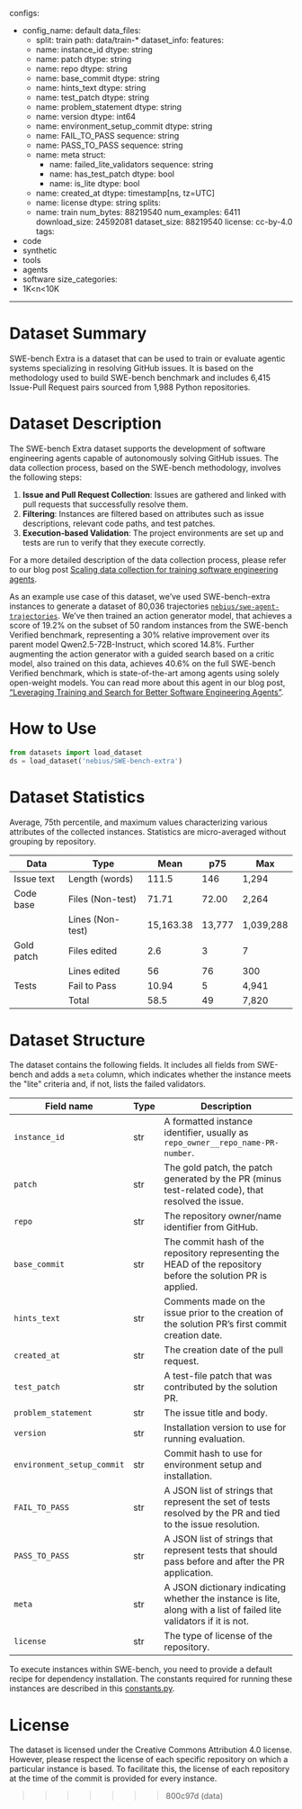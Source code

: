 configs:
- config_name: default
  data_files:
  - split: train
    path: data/train-*
    dataset_info:
    features:
  - name: instance_id
    dtype: string
  - name: patch
    dtype: string
  - name: repo
    dtype: string
  - name: base_commit
    dtype: string
  - name: hints_text
    dtype: string
  - name: test_patch
    dtype: string
  - name: problem_statement
    dtype: string
  - name: version
    dtype: int64
  - name: environment_setup_commit
    dtype: string
  - name: FAIL_TO_PASS
    sequence: string
  - name: PASS_TO_PASS
    sequence: string
  - name: meta
    struct:
    - name: failed_lite_validators
      sequence: string
    - name: has_test_patch
      dtype: bool
    - name: is_lite
      dtype: bool
  - name: created_at
    dtype: timestamp[ns, tz=UTC]
  - name: license
    dtype: string
    splits:
  - name: train
    num_bytes: 88219540
    num_examples: 6411
    download_size: 24592081
    dataset_size: 88219540
    license: cc-by-4.0
    tags:
- code
- synthetic
- tools
- agents
- software
size_categories:
- 1K<n<10K
---

# Dataset Summary
SWE-bench Extra is a dataset that can be used to train or evaluate agentic systems specializing in resolving GitHub issues. It is based on the methodology used to build SWE-bench benchmark and includes 6,415 Issue-Pull Request pairs sourced from 1,988 Python repositories.

# Dataset Description
The SWE-bench Extra dataset supports the development of software engineering agents capable of autonomously solving GitHub issues. The data collection process, based on the SWE-bench methodology, involves the following steps:

1. **Issue and Pull Request Collection**: Issues are gathered and linked with pull requests that successfully resolve them.
2. **Filtering**: Instances are filtered based on attributes such as issue descriptions, relevant code paths, and test patches.
3. **Execution-based Validation**: The project environments are set up and tests are run to verify that they execute correctly.

For a more detailed description of the data collection process, please refer to our blog post [Scaling data collection for training software engineering agents](https://nebius.com/blog/posts/scaling-data-collection-for-training-swe-agents).

As an example use case of this dataset, we’ve used SWE-bench-extra instances to generate a dataset of 80,036 trajectories [`nebius/swe-agent-trajectories`](https://huggingface.co/datasets/nebius/swe-agent-trajectories). We’ve then trained an action generator model, that achieves a score of 19.2% on the subset of 50 random instances from the SWE-bench Verified benchmark, representing a 30% relative improvement over its parent model Qwen2.5-72B-Instruct, which scored 14.8%. Further augmenting the action generator with a guided search based on a critic model, also trained on this data, achieves 40.6% on the full SWE-bench Verified benchmark, which is state-of-the-art among agents using solely open-weight models. You can read more about this agent in our blog post, [“Leveraging Training and Search for Better Software Engineering Agents”](https://nebius.com/blog/posts/training-and-search-for-software-engineering-agents).

# How to Use

```python
from datasets import load_dataset
ds = load_dataset('nebius/SWE-bench-extra')
```

# Dataset Statistics
Average, 75th percentile, and maximum values characterizing various attributes of the collected instances. Statistics are micro-averaged without grouping by repository.

| Data          | Type               | Mean     | p75      | Max       |
|---------------|--------------------|----------|----------|-----------|
| Issue text    | Length (words)     | 111.5    | 146      | 1,294     |
| Code base     | Files (Non-test)   | 71.71    | 72.00    | 2,264     |
|               | Lines (Non-test)   | 15,163.38| 13,777   | 1,039,288 |
| Gold patch    | Files edited       | 2.6      | 3        | 7         |
|               | Lines edited       | 56       | 76       | 300       |
| Tests         | Fail to Pass       | 10.94    | 5        | 4,941     |
|               | Total              | 58.5     | 49       | 7,820     |

# Dataset Structure
The dataset contains the following fields. It includes all fields from SWE-bench and adds a `meta` column, which indicates whether the instance meets the "lite" criteria and, if not, lists the failed validators.

| Field name                 | Type   | Description                                                                                     |
|----------------------------|--------|-------------------------------------------------------------------------------------------------|
| `instance_id`              | str    | A formatted instance identifier, usually as `repo_owner__repo_name-PR-number`.                 |
| `patch`                    | str    | The gold patch, the patch generated by the PR (minus test-related code), that resolved the issue. |
| `repo`                     | str    | The repository owner/name identifier from GitHub.                                              |
| `base_commit`              | str    | The commit hash of the repository representing the HEAD of the repository before the solution PR is applied. |
| `hints_text`               | str    | Comments made on the issue prior to the creation of the solution PR’s first commit creation date. |
| `created_at`               | str    | The creation date of the pull request.                                                         |
| `test_patch`               | str    | A test-file patch that was contributed by the solution PR.                                     |
| `problem_statement`        | str    | The issue title and body.                                                                      |
| `version`                  | str    | Installation version to use for running evaluation.                                            |
| `environment_setup_commit` | str    | Commit hash to use for environment setup and installation.                                     |
| `FAIL_TO_PASS`             | str    | A JSON list of strings that represent the set of tests resolved by the PR and tied to the issue resolution. |
| `PASS_TO_PASS`             | str    | A JSON list of strings that represent tests that should pass before and after the PR application. |
| `meta`                     | str    | A JSON dictionary indicating whether the instance is lite, along with a list of failed lite validators if it is not. |
| `license`                  | str    | The type of license of the repository. |

To execute instances within SWE-bench, you need to provide a default recipe for dependency installation. The constants required for running these instances are described in this [constants.py](https://huggingface.co/datasets/nebius/SWE-bench-extra/blob/main/constants.py).

# License
The dataset is licensed under the Creative Commons Attribution 4.0 license. However, please respect the license of each specific repository on which a particular instance is based. To facilitate this, the license of each repository at the time of the commit is provided for every instance.
>>>>>>> 800c97d (data)
